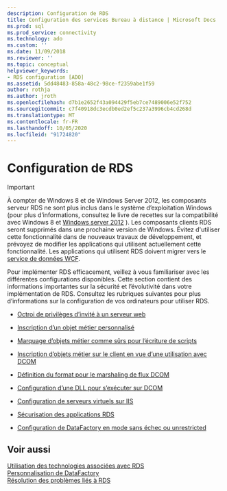 ```yaml
---
description: Configuration de RDS
title: Configuration des services Bureau à distance | Microsoft Docs
ms.prod: sql
ms.prod_service: connectivity
ms.technology: ado
ms.custom: ''
ms.date: 11/09/2018
ms.reviewer: ''
ms.topic: conceptual
helpviewer_keywords:
- RDS configuration [ADO]
ms.assetid: 5dd48483-858a-48c2-98ce-f2359abe1f59
author: rothja
ms.author: jroth
ms.openlocfilehash: d7b1e2652f43a094429f5eb7ce7489006e52f752
ms.sourcegitcommit: c7f40918dc3ecdb0ed2ef5c237a3996cb4cd268d
ms.translationtype: MT
ms.contentlocale: fr-FR
ms.lasthandoff: 10/05/2020
ms.locfileid: "91724820"
---
```

# <a name="configuring-rds"></a>Configuration de RDS
> [!IMPORTANT]
>  À compter de Windows 8 et de Windows Server 2012, les composants serveur RDS ne sont plus inclus dans le système d’exploitation Windows (pour plus d’informations, consultez le livre de recettes sur la compatibilité avec Windows 8 et [Windows server 2012](https://www.microsoft.com/download/details.aspx?id=27416) ). Les composants clients RDS seront supprimés dans une prochaine version de Windows. Évitez d'utiliser cette fonctionnalité dans de nouveaux travaux de développement, et prévoyez de modifier les applications qui utilisent actuellement cette fonctionnalité. Les applications qui utilisent RDS doivent migrer vers le [service de données WCF](/dotnet/framework/wcf/).  
  
 Pour implémenter RDS efficacement, veillez à vous familiariser avec les différentes configurations disponibles. Cette section contient des informations importantes sur la sécurité et l’évolutivité dans votre implémentation de RDS. Consultez les rubriques suivantes pour plus d’informations sur la configuration de vos ordinateurs pour utiliser RDS.  
  
-   [Octroi de privilèges d’invité à un serveur web](./granting-guest-privileges-to-a-web-server-computer.md)  
  
-   [Inscription d’un objet métier personnalisé](./registering-a-custom-business-object.md)  
  
-   [Marquage d’objets métier comme sûrs pour l’écriture de scripts](./marking-business-objects-as-safe-for-scripting.md)  
  
-   [Inscription d’objets métier sur le client en vue d’une utilisation avec DCOM](./registering-business-objects-on-the-client-for-use-with-dcom.md)  
  
-   [Définition du format pour le marshaling de flux DCOM](./setting-dcom-stream-marshaling-format.md)  
  
-   [Configuration d’une DLL pour s’exécuter sur DCOM](./enabling-a-dll-to-run-on-dcom.md)  
  
-   [Configuration de serveurs virtuels sur IIS](./configuring-virtual-servers-on-iis.md)  
  
-   [Sécurisation des applications RDS](./securing-rds-applications.md)  
  
-   [Configuration de DataFactory en mode sans échec ou unrestricted](./configuring-datafactory-for-safe-or-unrestricted-modes.md)  
  
## <a name="see-also"></a>Voir aussi  
 [Utilisation des technologies associées avec RDS](./using-related-technologies-with-rds.md)   
 [Personnalisation de DataFactory](./datafactory-customization.md)   
 [Résolution des problèmes liés à RDS](./troubleshooting-rds.md)